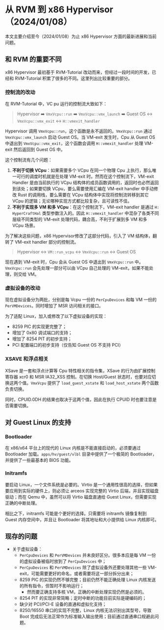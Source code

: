 # 从 RVM 到 x86 Hypervisor（2024/01/08）

本文主要介绍至今（2024/01/08）为止 x86 Hypervisor 方面的最新进展和当前问题。

## 和 RVM 的重要不同

x86 Hypervisor 最初基于 RVM-Tutorial 改动而来，但经过一段时间的开发，已经和 RVM-Tutorial 积累了很多的不同。这里列出比较重要的部分。

### 控制流的改动

在 RVM-Tutorial 中，VC pu 运行的控制流大致如下：

> Hypervisor ➡️ `VmxVcpu::run` ➡️ `VmxVcpu::vmx_launch` ➡️ Guest OS ↔️ `VmxVcpu::vmx_exit` ↔️ `H::vmexit_handler`

Hypervisor 调用 `VmxVcpu::run`，这个函数是永不返回的。`VmxVcpu::run` 通过 `VmxVcpu::vmx_launch` 启动 Guest OS。当 VM-exit 发生时，Cpu 从 Guest OS 中退出到 `VmxVcpu::vmx_exit`，这个函数会调用 `H::vmexit_handler` 处理 VM-exit 然后返回到 Guest OS 中。

这个控制流有几个问题：
1. **不利于切换 VCpu**：如果需要多个 VCpu 在同一个物理 Cpu 上执行，那么唯一可行的调度时机就是在处理 VM-exit 时。然而在这个控制流下，VM-exit Handler 是由当前执行的 VCpu 结构体的成员函数调用的，返回时也必然返回到该处；如果要切换 VCpu，要么需要使用汇编在 VM-exit handler 中手动修改 Rust 的调用栈，要么需要在 VCpu 结构体中实现将控制流转移到其它 VCpu 的逻辑；无论哪种实现方式都比较复杂，且可读性不佳。
2. **不利于实现多 VM 和多 VCpu**：在这个控制流下，VM-exit handler 是通过 `H: HyperCraftHal` 类型参数注入的。因此 `H::vmexit_handler` 中混杂了各类不同层级不同类型的 VM-exit 处理代码，耦合高，不利于扩展到多 VM 和多 VCpu 场景。

为了解决这些问题，x86 Hypervisor修改了这部分代码，引入了 VM 结构体，翻转了 VM-exit handler 部分的控制流。

> Hypervisor ↔️ `VM::run_vcpu` ↔️ `VmxVcpu::run` ↔️ Guest OS

现在遇到 VM-exit 时，Cpu 会从 Guest OS 中退出到 `VmxVcpu::run` 中。`VmxVcpu::run` 会先处理一部分可以由 VCpu 自己处理的 VM-exit，如果不能处理，则交给 VM。

### 虚拟设备的改动

现在虚拟设备分为两批，分别是每 Vcpu 一份的 `PerCpuDevices` 和每 VM 一份的 `PerVMDevices`。同时增加了 MSR 访问相关的接口。

为了适配 Linux，加入或修改了以下虚拟设备的实现：
- 8259 PIC 的实现更完整了；
- 增加了 0x80 调试端口的支持；
- 增加了 8254 PIT 的初步支持；
- PCI 配置端口的初步支持（仅告知 Guest OS 不支持 PCI）

### XSAVE 和浮点相关

XSave 是一套和浮点计算等 Cpu 特性相关的指令集，XSave 的行为由扩展控制寄存器 xcr0 和 MSR IA32_XSS 控制。在切换 Host/Guest 状态时，也要对应切换这两个值。`VmxVcpu` 提供了 `load_guest_xstate` 和 `load_host_xstate` 两个函数负责切换。

同时，CPUID.0DH 的结果也取决于这两个值，因此在执行 CPUID 时也要注意是否需要切换。

## 对 Guest Linux 的支持

### Bootloader

在 x86/x64 平台上的现代的 Linux 内核是不能直接启动的，必须要通过 Bootloader 加载。`apps/hv/guest/vlbl` 目录中提供了一个极简的 Bootloader，并提供了一些最基本的 BIOS 功能。

### Initramfs

要启动 Linux，一个文件系统是必要的。Virtio 是一个通用性很高的选择，但如果要应用到实际的硬件上，则必须让 arceos 实现完整的 Virtio 后端，并且实现磁盘驱动；而在 Qemu 中，虽然可以将 Virtio 磁盘直通给 Guest Linux，但需要实现正确的中断处理。

相比之下，initramfs 可能是个更好的选择。只需要将 initramfs 镜像复制到 Guest 内存空间中，并且让 Bootloader 将其地址和大小提供给 Linux 内核即可。

## 现存的问题

- 关于虚拟设备：
    - `PerCpuDevices` 和 `PerVMDevices` 并未良好区分。很多本应是每 VM 一份的虚拟设备被临时放到了 `PerCpuDevices` 中；
    - `PerCpuDevices` 和 `PerVMDevices` 除了虚拟设备外还要处理其他一些 VM-exit，可能需要更好的命名，或者需要将这一部分拆分出来；
    - 8259 PIC 的实现仍然不够完整；目前仍然不能正确处理 Linux 内核发送的所有指令，但暂时不影响运行；
        - 然而要正确支持多核 VM，正确的中断处理实现仍然是必须的。
    - 8254 PIT 的实现非常简略；定时中断的功能目前实际是硬编码的；
    - 缺少对 PCI/PCI-E 设备的直通和虚拟化支持；
    - 8250/16550 串口的实现不完整，Linux 内核无法识别出其型号，导致 Boot 完成后无法正常作为标准输入输出使用；目前通过直通串口规避此问题。
